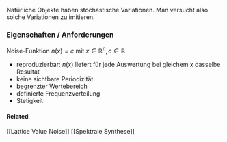 Natürliche Objekte haben stochastische Variationen. Man versucht also solche Variationen zu imitieren.

### Eigenschaften / Anforderungen
Noise-Funktion $n(x) = c$ mit $x \in \mathbb{R}^n, c \in \mathbb{R}$ 
- reproduzierbar: $n(x)$ liefert für jede Auswertung bei gleichem x dasselbe Resultat
- keine sichtbare Periodizität
- begrenzter Wertebereich
- definierte Frequenzverteilung
- Stetigkeit


#### Related
[[Lattice Value Noise]]
[[Spektrale Synthese]]

